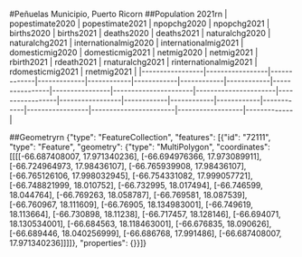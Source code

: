 #Peñuelas Municipio, Puerto Ricorn
##Population 2021rn
| popestimate2020 | popestimate2021 | npopchg2020 | npopchg2021 | births2020 | births2021 | deaths2020 | deaths2021 | naturalchg2020 | naturalchg2021 | internationalmig2020 | internationalmig2021 | domesticmig2020 | domesticmig2021 | netmig2020 | netmig2021 | rbirth2021 | rdeath2021 | rnaturalchg2021 | rinternationalmig2021 | rdomesticmig2021 | rnetmig2021 |
|-----------------|-----------------|-------------|-------------|------------|------------|------------|------------|----------------|----------------|----------------------|----------------------|-----------------|-----------------|------------|------------|------------|------------|-----------------|-----------------------|------------------|-------------|

##Geometryrn
{"type": "FeatureCollection", "features": [{"id": "72111", "type": "Feature", "geometry": {"type": "MultiPolygon", "coordinates": [[[[-66.687408007, 17.971340236], [-66.694976366, 17.973089911], [-66.724964973, 17.98436107], [-66.765939908, 17.98436107], [-66.765126106, 17.998032945], [-66.754331082, 17.999057721], [-66.748821999, 18.010752], [-66.732995, 18.017494], [-66.746599, 18.044764], [-66.769263, 18.058787], [-66.769581, 18.087539], [-66.760967, 18.111609], [-66.76905, 18.134983001], [-66.749619, 18.113664], [-66.730898, 18.11238], [-66.717457, 18.128146], [-66.694071, 18.130534001], [-66.684563, 18.118463001], [-66.676835, 18.090626], [-66.689446, 18.040256999], [-66.686768, 17.991486], [-66.687408007, 17.971340236]]]]}, "properties": {}}]}
